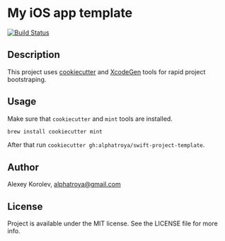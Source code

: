 # My iOS app template

[![Build Status](https://travis-ci.com/alphatroya/swift-project-template.svg?branch=master)](https://travis-ci.com/alphatroya/swift-project-template)

## Description

This project uses [cookiecutter](https://github.com/audreyr/cookiecutter) and [XcodeGen](https://github.com/yonaskolb/XcodeGen)
tools for rapid project bootstraping.

## Usage

Make sure that `cookiecutter` and `mint` tools are installed.

```sh
brew install cookiecutter mint
```

After that run `cookiecutter gh:alphatroya/swift-project-template`.

## Author

Alexey Korolev, alphatroya@gmail.com

## License

Project is available under the MIT license. See the LICENSE file for more info.
